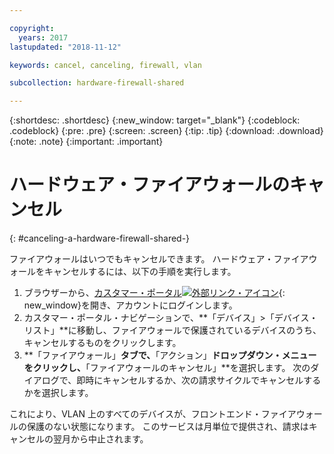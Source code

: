 ```yaml
---

copyright:
  years: 2017
lastupdated: "2018-11-12"

keywords: cancel, canceling, firewall, vlan

subcollection: hardware-firewall-shared

---
```


{:shortdesc: .shortdesc}
{:new_window: target="_blank"}
{:codeblock: .codeblock}
{:pre: .pre}
{:screen: .screen}
{:tip: .tip}
{:download: .download}
{:note: .note}
{:important: .important}

# ハードウェア・ファイアウォールのキャンセル
{: #canceling-a-hardware-firewall-shared-}

ファイアウォールはいつでもキャンセルできます。 ハードウェア・ファイアウォールをキャンセルするには、以下の手順を実行します。

1. ブラウザーから、[カスタマー・ポータル![外部リンク・アイコン](../../icons/launch-glyph.svg "外部リンク・アイコン")](https://control.softlayer.com/){: new_window}を開き、アカウントにログインします。
2. カスタマー・ポータル・ナビゲーションで、**「デバイス」>「デバイス・リスト」**に移動し、ファイアウォールで保護されているデバイスのうち、キャンセルするものをクリックします。
3.  **「ファイアウォール」**タブで、**「アクション」**ドロップダウン・メニューをクリックし、**「ファイアウォールのキャンセル」**を選択します。 次のダイアログで、即時にキャンセルするか、次の請求サイクルでキャンセルするかを選択します。

これにより、VLAN 上のすべてのデバイスが、フロントエンド・ファイアウォールの保護のない状態になります。 このサービスは月単位で提供され、請求はキャンセルの翌月から中止されます。
